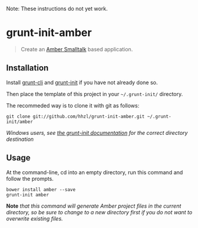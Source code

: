 Note: These instructions do not yet work.

# grunt-init-amber

> Create an [Amber Smalltalk](http://amber-lang.net) based application.


## Installation
Install [grunt-cli](http://gruntjs.com/getting-started) and [grunt-init](http://gruntjs.com/project-scaffolding) if you have not already done so.

Then place the template of this project in your `~/.grunt-init/` directory.

The recommeded way is to clone it with git as follows:

```
git clone git://github.com/hhzl/grunt-init-amber.git ~/.grunt-init/amber
```

_Windows users, see [the grunt-init documentation](http://gruntjs.com/project-scaffolding) for the correct directory destination_

## Usage

At the command-line, cd into an empty directory, run this command and follow the prompts.


```
bower install amber --save
grunt-init amber
```

**Note** _that this command will generate Amber project files in the current directory,
so be sure to change to a new directory first if you do not want to overwrite existing files._
